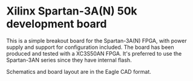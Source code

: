 Xilinx Spartan-3A(N) 50k development board
==========================================

This is a simple breakout board for the Spartan-3A(N) FPGA, with power supply and support for configuration included.
The board has been produced and tested with a XC3S50AN FPGA. It's preferred to use the Spartan-3AN series since they have internal flash.

Schematics and board layout are in the Eagle CAD format.
